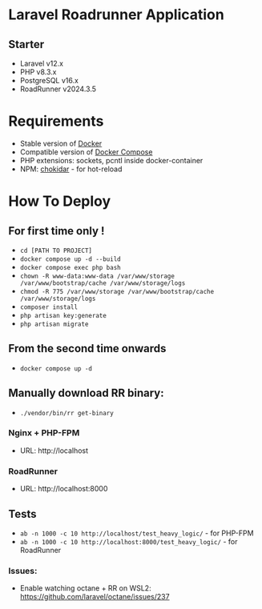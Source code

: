 # Laravel Roadrunner Application

## Starter

- Laravel v12.x
- PHP v8.3.x
- PostgreSQL v16.x
- RoadRunner v2024.3.5

# Requirements
- Stable version of [Docker](https://docs.docker.com/engine/install/)
- Compatible version of [Docker Compose](https://docs.docker.com/compose/install/#install-compose)
- PHP extensions: sockets, pcntl inside docker-container
- NPM: [chokidar](https://www.npmjs.com/package/chokidar) - for hot-reload

# How To Deploy

## For first time only !
- `cd [PATH TO PROJECT]`
- `docker compose up -d --build`
- `docker compose exec php bash`
- `chown -R www-data:www-data /var/www/storage /var/www/bootstrap/cache /var/www/storage/logs`
- `chmod -R 775 /var/www/storage /var/www/bootstrap/cache /var/www/storage/logs`
- `composer install`
- `php artisan key:generate`
- `php artisan migrate`

## From the second time onwards
- `docker compose up -d`

## Manually download RR binary:

- `./vendor/bin/rr get-binary`

### Nginx + PHP-FPM
- URL: http://localhost

### RoadRunner

- URL: http://localhost:8000

## Tests

- `ab -n 1000 -c 10 http://localhost/test_heavy_logic/` - for PHP-FPM
- `ab -n 1000 -c 10 http://localhost:8000/test_heavy_logic/` - for RoadRunner

### Issues:

- Enable watching octane + RR on WSL2: https://github.com/laravel/octane/issues/237
